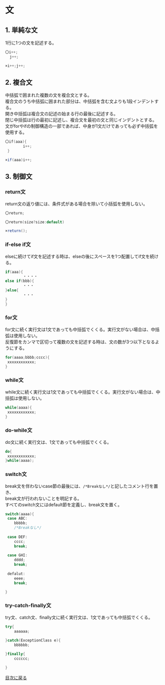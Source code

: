 # 文
## 1. 単純な文 
1行に1つの文を記述する。

```java
〇i++;
  j++;

×i++;j++;

```

## 2. 複合文
中括弧で囲まれた複数の文を複合文とする。<br>
複合文のうち中括弧に囲まれた部分は、中括弧を含む文よりも1段インデントする。<br>
開き中括弧は複合文の記述の始まる行の最後に記述する。<br>
閉じ中括弧は行の最初に記述し、複合文を最初の文と同じインデントとする。<br>
文がforやifの制御構造の一部であれば、中身が1文だけであっても必ず中括弧を使用する。

```java
〇if(aaa){
        i++;
 }

×if(aaa)i++;
```

## 3. 制御文
### return文<br>
return文の返り値には、条件式がある場合を除いて小括弧を使用しない。

```java
〇return;

〇return(size?size:default)

×return();
```

### if-else if文
elseに続けてif文を記述する時は、elseの後にスペースを1つ配置してif文を続ける。

```java
if(aaa){
        ・・・・
else if(bbb){
        ・・・
}else{
        ・・・
}
}
```

### for文
for文に続く実行文は1文であっても中括弧でくくる。実行文がない場合は、中括弧は使用しない。<br>
反復節をカンマで区切って複数の文を記述する時は、文の数が3つ以下となるようにする。

```java
for(aaaa;bbbb;cccc){
 xxxxxxxxxxxx;
}
```

### while文
while文に続く実行文は1文であっても中括弧でくくる。実行文がない場合は、中括弧は使用しない。<br>

```java
while(aaaa){
 xxxxxxxxxxxx;
}
```

### do-while文
do文に続く実行文は、1文であっても中括弧でくくる。

```java
do{
 xxxxxxxxxxxx;
}while(aaaa);
```
### switch文
break文を伴わないcase節の最後には、`/*Breakなし*/`と記したコメント行を置き、<br>
break文が行われないことを明記する。<br>
すべてのswitch文にはdefault節を定義し、break文を置く。

```java
switch(aaaa){
 case ABC:
 	bbbbb;
 	/*Breakなし*/
 	
 case DEF:
 	cccc;
 	break;
 
 case GHI:
 	dddd;
 	break;
 
 defalut:
 	eeee;
 	break;

}
```

### try-catch-finally文
try文、catch文、finally文に続く実行文は、1文であっても中括弧でくくる。

```java
try{
	aaaaaa;
	
}catch(ExceptionClass e){
	bbbbbb;

}finally{
	cccccc;

}
```

[目次に戻る](CONTENTS.MD)